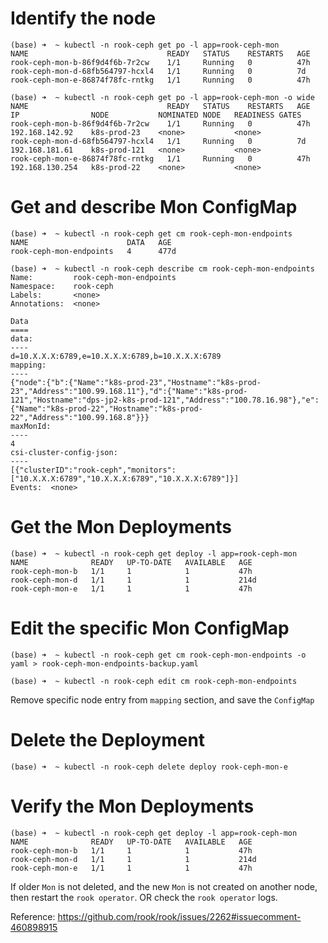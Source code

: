 # Identify the node

```shell script
(base) ➜  ~ kubectl -n rook-ceph get po -l app=rook-ceph-mon
NAME                               READY   STATUS    RESTARTS   AGE
rook-ceph-mon-b-86f9d4f6b-7r2cw    1/1     Running   0          47h
rook-ceph-mon-d-68fb564797-hcxl4   1/1     Running   0          7d
rook-ceph-mon-e-86874f78fc-rntkg   1/1     Running   0          47h

(base) ➜  ~ kubectl -n rook-ceph get po -l app=rook-ceph-mon -o wide
NAME                               READY   STATUS    RESTARTS   AGE   IP                NODE           NOMINATED NODE   READINESS GATES
rook-ceph-mon-b-86f9d4f6b-7r2cw    1/1     Running   0          47h   192.168.142.92    k8s-prod-23    <none>           <none>
rook-ceph-mon-d-68fb564797-hcxl4   1/1     Running   0          7d    192.168.181.61    k8s-prod-121   <none>           <none>
rook-ceph-mon-e-86874f78fc-rntkg   1/1     Running   0          47h   192.168.130.254   k8s-prod-22    <none>           <none>
```

# Get and describe Mon ConfigMap

```shell script
(base) ➜  ~ kubectl -n rook-ceph get cm rook-ceph-mon-endpoints
NAME                      DATA   AGE
rook-ceph-mon-endpoints   4      477d

(base) ➜  ~ kubectl -n rook-ceph describe cm rook-ceph-mon-endpoints
Name:         rook-ceph-mon-endpoints
Namespace:    rook-ceph
Labels:       <none>
Annotations:  <none>

Data
====
data:
----
d=10.X.X.X:6789,e=10.X.X.X:6789,b=10.X.X.X:6789
mapping:
----
{"node":{"b":{"Name":"k8s-prod-23","Hostname":"k8s-prod-23","Address":"100.99.168.11"},"d":{"Name":"k8s-prod-121","Hostname":"dps-jp2-k8s-prod-121","Address":"100.78.16.98"},"e":{"Name":"k8s-prod-22","Hostname":"k8s-prod-22","Address":"100.99.168.8"}}}
maxMonId:
----
4
csi-cluster-config-json:
----
[{"clusterID":"rook-ceph","monitors":["10.X.X.X:6789","10.X.X.X:6789","10.X.X.X:6789"]}]
Events:  <none> 
```

# Get the Mon Deployments
```shell script
(base) ➜  ~ kubectl -n rook-ceph get deploy -l app=rook-ceph-mon
NAME              READY   UP-TO-DATE   AVAILABLE   AGE
rook-ceph-mon-b   1/1     1            1           47h
rook-ceph-mon-d   1/1     1            1           214d
rook-ceph-mon-e   1/1     1            1           47h
```

# Edit the specific Mon ConfigMap
```shell script
(base) ➜  ~ kubectl -n rook-ceph get cm rook-ceph-mon-endpoints -o yaml > rook-ceph-mon-endpoints-backup.yaml

(base) ➜  ~ kubectl -n rook-ceph edit cm rook-ceph-mon-endpoints  
```
Remove specific node entry from `mapping` section, and save the `ConfigMap`

# Delete the Deployment
```shell script
(base) ➜  ~ kubectl -n rook-ceph delete deploy rook-ceph-mon-e
```

# Verify the Mon Deployments
```shell script
(base) ➜  ~ kubectl -n rook-ceph get deploy -l app=rook-ceph-mon
NAME              READY   UP-TO-DATE   AVAILABLE   AGE
rook-ceph-mon-b   1/1     1            1           47h
rook-ceph-mon-d   1/1     1            1           214d
rook-ceph-mon-e   1/1     1            1           47h
```

If older `Mon` is not deleted, and the new `Mon` is not created on another node, then restart the `rook operator`.
OR check the `rook operator` logs.

Reference: https://github.com/rook/rook/issues/2262#issuecomment-460898915